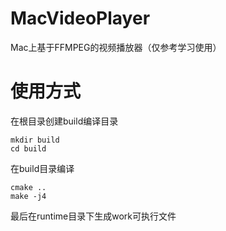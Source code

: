 # MacVideoPlayer
Mac上基于FFMPEG的视频播放器（仅参考学习使用）

# 使用方式
在根目录创建build编译目录
```
mkdir build
cd build
```
在build目录编译
```
cmake ..
make -j4
```
最后在runtime目录下生成work可执行文件